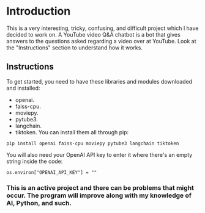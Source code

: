 # Introduction

This is a very interesting, tricky, confusing, and difficult project which I have decided to work on. A YouTube video Q&A chatbot is a bot that gives answers to the questions asked regarding a video over at YouTube. Look at the "Instructions" section to understand how it works.

## Instructions

To get started, you need to have these libraries and modules downloaded and installed:
- openai.
- faiss-cpu.
- moviepy.
- pytube3.
- langchain.
- tiktoken.
You can install them all through pip:
```
pip install openai faiss-cpu moviepy pytube3 langchain tiktoken
```
You will also need your OpenAI API key to enter it where there's an empty string inside the code:
```
os.environ["OPENAI_API_KEY"] = ""
```

### This is an active project and there can be problems that might occur. The program will improve along with my knowledge of AI, Python, and such.
